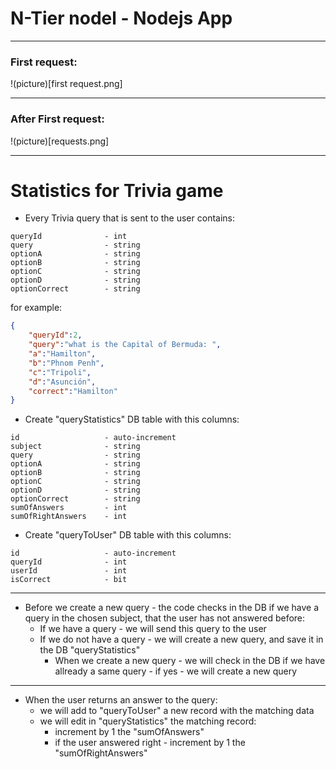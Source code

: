 # N-Tier nodel - Nodejs App
***
### First request:
!(picture)[first request.png]
***
### After First request:
!(picture)[requests.png]
***

# Statistics for Trivia game
* Every Trivia query that is sent to the user contains:
```
queryId              - int
query                - string
optionA              - string
optionB              - string
optionC              - string
optionD              - string
optionCorrect        - string
```
for example:
```json
{
    "queryId":2,
    "query":"what is the Capital of Bermuda: ",
    "a":"Hamilton",
    "b":"Phnom Penh",
    "c":"Tripoli",
    "d":"Asunción",
    "correct":"Hamilton"
}

```
* Create "queryStatistics"  DB table with this columns:
```
id                   - auto-increment
subject              - string
query                - string
optionA              - string
optionB              - string
optionC              - string
optionD              - string
optionCorrect        - string
sumOfAnswers         - int
sumOfRightAnswers    - int
```

* Create "queryToUser" DB table with this columns:
```
id                   - auto-increment
queryId              - int
userId               - int
isCorrect            - bit
```


***

* Before we create a new query - the code checks in the DB if we have a query in the chosen subject,
that the user has not answered before:   
    - If we have a query - we will send this query to the user
    - If we do not have a query - we will create a new query, and save it in the DB "queryStatistics"
        - When we create a new query - we will check in the DB if we have allready a same query - if yes - we will create a new query

***

* When the user returns an answer to the query:
    - we will add to "queryToUser" a new record with the matching data
    - we will edit in "queryStatistics" the matching record:
        - increment by 1 the "sumOfAnswers"
        - if the user answered right - increment by 1 the "sumOfRightAnswers"
